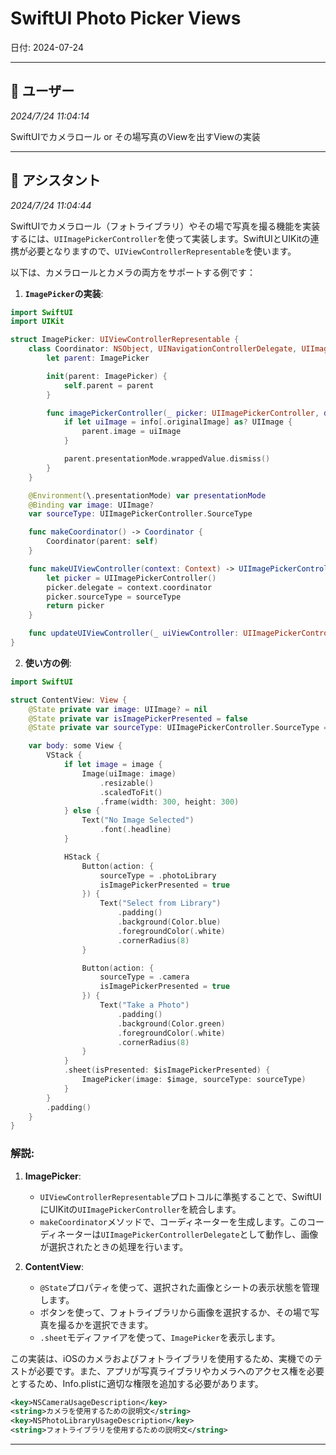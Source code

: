 # SwiftUI Photo Picker Views

日付: 2024-07-24

---

## 👤 ユーザー
*2024/7/24 11:04:14*

SwiftUIでカメラロール or その場写真のViewを出すViewの実装

---

## 🤖 アシスタント
*2024/7/24 11:04:44*

SwiftUIでカメラロール（フォトライブラリ）やその場で写真を撮る機能を実装するには、`UIImagePickerController`を使って実装します。SwiftUIとUIKitの連携が必要となりますので、`UIViewControllerRepresentable`を使います。

以下は、カメラロールとカメラの両方をサポートする例です：

1. **`ImagePicker`の実装**:
```swift
import SwiftUI
import UIKit

struct ImagePicker: UIViewControllerRepresentable {
    class Coordinator: NSObject, UINavigationControllerDelegate, UIImagePickerControllerDelegate {
        let parent: ImagePicker

        init(parent: ImagePicker) {
            self.parent = parent
        }

        func imagePickerController(_ picker: UIImagePickerController, didFinishPickingMediaWithInfo info: [UIImagePickerController.InfoKey : Any]) {
            if let uiImage = info[.originalImage] as? UIImage {
                parent.image = uiImage
            }

            parent.presentationMode.wrappedValue.dismiss()
        }
    }

    @Environment(\.presentationMode) var presentationMode
    @Binding var image: UIImage?
    var sourceType: UIImagePickerController.SourceType

    func makeCoordinator() -> Coordinator {
        Coordinator(parent: self)
    }

    func makeUIViewController(context: Context) -> UIImagePickerController {
        let picker = UIImagePickerController()
        picker.delegate = context.coordinator
        picker.sourceType = sourceType
        return picker
    }

    func updateUIViewController(_ uiViewController: UIImagePickerController, context: Context) {}
}
```

2. **使い方の例**:
```swift
import SwiftUI

struct ContentView: View {
    @State private var image: UIImage? = nil
    @State private var isImagePickerPresented = false
    @State private var sourceType: UIImagePickerController.SourceType = .photoLibrary

    var body: some View {
        VStack {
            if let image = image {
                Image(uiImage: image)
                    .resizable()
                    .scaledToFit()
                    .frame(width: 300, height: 300)
            } else {
                Text("No Image Selected")
                    .font(.headline)
            }

            HStack {
                Button(action: {
                    sourceType = .photoLibrary
                    isImagePickerPresented = true
                }) {
                    Text("Select from Library")
                        .padding()
                        .background(Color.blue)
                        .foregroundColor(.white)
                        .cornerRadius(8)
                }

                Button(action: {
                    sourceType = .camera
                    isImagePickerPresented = true
                }) {
                    Text("Take a Photo")
                        .padding()
                        .background(Color.green)
                        .foregroundColor(.white)
                        .cornerRadius(8)
                }
            }
            .sheet(isPresented: $isImagePickerPresented) {
                ImagePicker(image: $image, sourceType: sourceType)
            }
        }
        .padding()
    }
}
```

### 解説:
1. **ImagePicker**:
    - `UIViewControllerRepresentable`プロトコルに準拠することで、SwiftUIにUIKitの`UIImagePickerController`を統合します。
    - `makeCoordinator`メソッドで、コーディネーターを生成します。このコーディネーターは`UIImagePickerControllerDelegate`として動作し、画像が選択されたときの処理を行います。

2. **ContentView**:
    - `@State`プロパティを使って、選択された画像とシートの表示状態を管理します。
    - ボタンを使って、フォトライブラリから画像を選択するか、その場で写真を撮るかを選択できます。
    - `.sheet`モディファイアを使って、`ImagePicker`を表示します。

この実装は、iOSのカメラおよびフォトライブラリを使用するため、実機でのテストが必要です。また、アプリが写真ライブラリやカメラへのアクセス権を必要とするため、Info.plistに適切な権限を追加する必要があります。

```xml
<key>NSCameraUsageDescription</key>
<string>カメラを使用するための説明文</string>
<key>NSPhotoLibraryUsageDescription</key>
<string>フォトライブラリを使用するための説明文</string>
```

---
